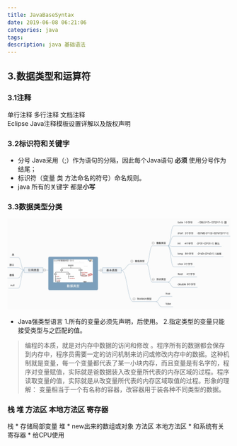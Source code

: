 ```yaml
---
title: JavaBaseSyntax
date: 2019-06-08 06:21:06
categories: java
tags:
description: java 基础语法
---
```


## 3.数据类型和运算符

### 3.1注释
单行注释 多行注释 文档注释  
Eclipse Java注释模板设置详解以及版权声明

### 3.2标识符和关键字
* 分号 Java采用（;）作为语句的分隔，因此每个Java语句 **必须** 使用分号作为结尾；
* 标识符（变量 类 方法命名的符号）命名规则。
* java 所有的关键字 都是**小写**

### 3.3数据类型分类
![数据类型分类](JavaBaseSyntax/datatype.jpg)
* Java强类型语言 1.所有的变量必须先声明，后使用。 2.指定类型的变量只能接受类型与之匹配的值。

> 编程的本质，就是对内存中数据的访问和修改 。程序所有的数据都会保存到内存中，程序员需要一定的访问机制来访问或修改内存中的数据。这种机制就是变量，每一个变量都代表了某一小块内存，而且变量是有名字的，程序对变量赋值，实际就是爸数据装入改变量所代表的内存区域的过程。程序读取变量的值，实际就是从改变量所代表的内存区域取值的过程。形象的理解： 变量相当于一个有名称的容器，改容器用于装各种不同类型的数据。



### 栈 堆 方法区 本地方法区 寄存器
栈 * 存储局部变量
堆 * new出来的数组或对象 
方法区 
本地方法区 * 和系统有关
寄存器 * 给CPU使用